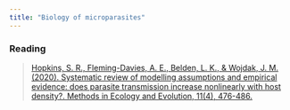 ```yaml
---
title: "Biology of microparasites"
---
```




### Reading

> [Hopkins, S. R., Fleming-Davies, A. E., Belden, L. K., & Wojdak, J. M. (2020). Systematic review of modelling assumptions and empirical evidence: does parasite transmission increase nonlinearly with host density?. Methods in Ecology and Evolution, 11(4), 476-486.](https://doi.org/10.1111/2041-210X.13361)

> 
